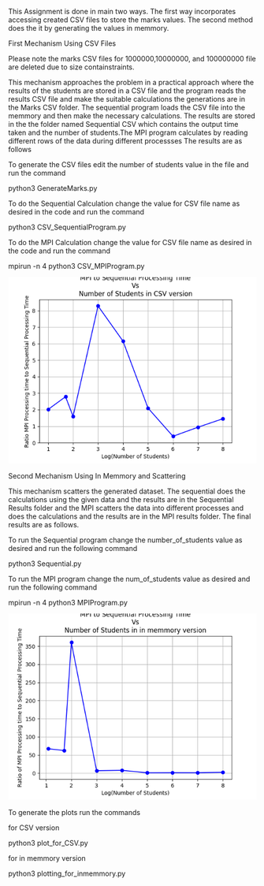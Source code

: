 This Assignment is done in main two ways. The first way incorporates accessing created CSV files to store the marks values. The second method does the it by generating the values in memmory.

First Mechanism Using CSV Files

Please note the marks CSV files for 1000000,10000000, and 100000000 file are deleted due to size containstraints.

This mechanism approaches the problem in a practical approach where the results of the students are stored in a CSV file and the program reads the results CSV file and make the suitable calculations the generations are in the Marks CSV folder. The sequential program loads the CSV file into the memmory and then make the necessary calculations. The results are stored in the the folder named Sequential CSV which contains the output time taken and the number of students.The MPI program calculates by reading different rows of the data during different processses The results are as follows 

To generate the CSV files edit the number of students value in the file and run the command

python3 GenerateMarks.py

To do the Sequential Calculation change the value for CSV file name as desired in the code and run the command

python3 CSV_SequentialProgram.py

To do the MPI Calculation change the value for CSV file name as desired in the code and run the command

mpirun -n 4 python3 CSV_MPIProgram.py


![Alt text](<csv plot.png>)

Second Mechanism Using In Memmory and Scattering

This mechanism scatters the generated dataset. The sequential does the calculations using the given data and the results are in the Sequential Results folder and the MPI scatters the data into different processes and does the calculations and the results are in the MPI results folder. The final results are as follows.

To run the Sequential program change the number_of_students value as desired and run the following command

python3 Sequential.py

To run the MPI program change the num_of_students value as desired and run the following command

mpirun -n 4 python3 MPIProgram.py

![Alt text](<in memmory plot.png>)

To generate the plots run the commands

for CSV version

python3 plot_for_CSV.py

for in memmory version

python3 plotting_for_inmemmory.py